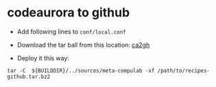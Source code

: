 # codeaurora to github

* Add following lines to `conf/local.conf`


* Download the tar ball from this location:
[ca2gh](https://drive.google.com/drive/folders/1gcEGkO1mexa_IDxiPLg-8E1pB8epWJFw)

* Deploy it this way:
```
tar -C  ${BUILDDIR}/../sources/meta-compulab -xf /path/to/recipes-github.tar.bz2
```
